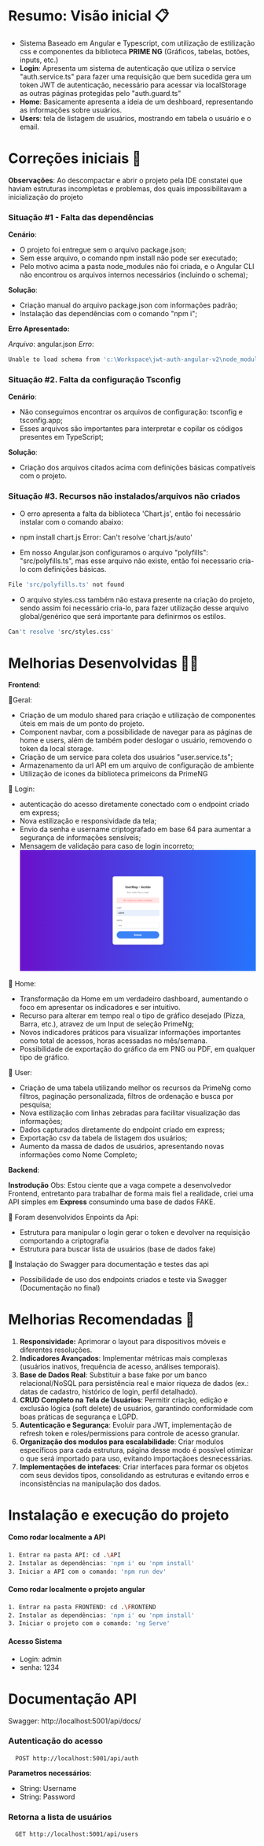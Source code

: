 
# Resumo: Visão inicial 📋

- Sistema Baseado em Angular e Typescript, com utilização de estilização css e componentes da biblioteca **PRIME NG** (Gráficos, tabelas, botões, inputs, etc.)
- **Login**: Apresenta um sistema de autenticação que utiliza o service "auth.service.ts" para fazer uma requisição que bem sucedida gera um token JWT de autenticação, necessário para acessar via localStorage as outras páginas protegidas pelo "auth.guard.ts"
- **Home**: Basicamente apresenta a ideia de um deshboard, representando as informações sobre usuários.
- **Users**: tela de listagem de usuários, mostrando em tabela o usuário e o email.

# Correções iniciais 🔧

**Observações**:
Ao descompactar e abrir o projeto pela IDE constatei que haviam estruturas incompletas e problemas, dos quais impossibilitavam a inicialização do projeto

### Situação #1 - Falta das dependências

**Cenário**:

- O projeto foi entregue sem o arquivo package.json;
- Sem esse arquivo, o comando npm install não pode ser executado;
- Pelo motivo acima a pasta node_modules não foi criada, e o Angular CLI não encontrou os arquivos internos necessários (incluindo o schema);

**Solução**:

- Criação manual do arquivo package.json com informações padrão;
- Instalação das dependências com o comando "npm i";

**Erro Apresentado:**

_Arquivo_: angular.json
_Erro_: 
```bash
Unable to load schema from 'c:\Workspace\jwt-auth-angular-v2\node_modules\@angular\cli\lib\config\schema.json': Schema not found: file:///c:/Workspace/jwt-auth-angular-v2/node_modules/@angular/cli/lib/config/schema.json.
```

### Situação #2. Falta da configuração Tsconfig

**Cenário**:

- Não conseguimos encontrar os arquivos de configuração: tsconfig e tsconfig.app;
- Esses arquivos são importantes para interpretar e copilar os códigos presentes em TypeScript;

**Solução**:

- Criação dos arquivos citados acima com definições básicas compatíveis com o projeto.

### Situação #3. Recursos não instalados/arquivos não criados

- O erro apresenta a falta da biblioteca 'Chart.js', então foi necessário instalar com o comando abaixo:
- npm install chart.js
  Error: Can't resolve 'chart.js/auto'

- Em nosso Angular.json configuramos o arquivo "polyfills": "src/polyfills.ts", mas esse arquivo não existe, então foi necessario cria-lo com definições básicas.
  
```bash
File 'src/polyfills.ts' not found
```
- O arquivo styles.css também não estava presente na criação do projeto, sendo assim foi necessário cria-lo, para fazer utilização desse arquivo global/genérico que será importante para definirmos os estilos.
  
```bash
Can't resolve 'src/styles.css'
```
# Melhorias Desenvolvidas 👨‍💻

**Frontend**:

📌Geral:

- Criação de um modulo shared para criação e utilização de componentes úteis em mais de um ponto do projeto.
- Component navbar, com a possibilidade de navegar para as páginas de home e users, além de também poder deslogar o usuário, removendo o token da local storage.
- Criação de um service para coleta dos usuários "user.service.ts";
- Armazenamento da url API em um arquivo de configuração de ambiente
- Utilização de icones da biblioteca primeicons da PrimeNG

📌 Login:

- autenticação do acesso diretamente conectado com o endpoint criado em express;
- Nova estilização e responsividade da tela;
- Envio da senha e username criptografado em base 64 para aumentar a segurança de informações sensíveis;
- Mensagem de validação para caso de login incorreto;
![Tela de Login do Sistema](evidências/Login.png)

📌 Home:

- Transformação da Home em um verdadeiro dashboard, aumentando o foco em apresentar os indicadores e ser intuitivo.
- Recurso para alterar em tempo real o tipo de gráfico desejado (Pizza, Barra, etc.), atravez de um Input de seleção PrimeNg;
- Novos indicadores práticos para visualizar informações importantes como total de acessos, horas acessadas no mês/semana.
- Possibilidade de exportação do gráfico da em PNG ou PDF, em qualquer tipo de gráfico.

📌 User:

- Criação de uma tabela utilizando melhor os recursos da PrimeNg como filtros, paginação personalizada, filtros de ordenação e busca por pesquisa;
- Nova estilização com linhas zebradas para facilitar visualização das informações;
- Dados capturados diretamente do endpoint criado em express;
- Exportação csv da tabela de listagem dos usuários;
- Aumento da massa de dados de usuários, apresentando novas informações como Nome Completo;

**Backend**:

**Instrodução**
Obs: Estou ciente que a vaga compete a desenvolvedor Frontend, entretanto para trabalhar de forma mais fiel a realidade, criei uma API simples em **Express** consumindo uma base de dados FAKE.

📌 Foram desenvolvidos Enpoints da Api:

- Estrutura para manipular o login gerar o token e devolver na requisição comportando a criptografia
- Estrutura para buscar lista de usuários (base de dados fake)

📌 Instalação do Swagger para documentação e testes das api

- Possibilidade de uso dos endpoints criados e teste via Swagger
  (Documentação no final)

# Melhorias Recomendadas 🚀
1. **Responsividade:** Aprimorar o layout para dispositivos móveis e diferentes resoluções.
2. **Indicadores Avançados**: Implementar métricas mais complexas (usuários inativos, frequência de acesso, análises temporais).
3. **Base de Dados Real**: Substituir a base fake por um banco relacional/NoSQL para persistência real e maior riqueza de dados (ex.: datas de cadastro, histórico de login, perfil detalhado).
4. **CRUD Completo na Tela de Usuários**: Permitir criação, edição e exclusão lógica (soft delete) de usuários, garantindo conformidade com boas práticas de segurança e LGPD.
5. **Autenticação e Segurança**: Evoluir para JWT, implementação de refresh token e roles/permissions para controle de acesso granular.
6. **Organização dos modulos para escalabilidade**: Criar modulos específicos para cada estrutura, página desse modo é possível otimizar o que será importado para uso, evitando importaçãoes desnecessárias.
7. **Implementações de intefaces**: Criar interfaces para formar os objetos com seus devidos tipos, consolidando as estruturas e evitando erros e inconsistências na manipulação dos dados.

# Instalação e execução do projeto 
#### Como rodar localmente a API


```bash
1. Entrar na pasta API: cd .\API
2. Instalar as dependências: 'npm i' ou 'npm install'
3. Iniciar a API com o comando: 'npm run dev'
```
#### Como rodar localmente o projeto angular


```bash
1. Entrar na pasta FRONTEND: cd .\FRONTEND
2. Instalar as dependências: 'npm i' ou 'npm install'
3. Iniciar o projeto com o comando: 'ng Serve'
```
#### Acesso Sistema

- Login: admin
- senha: 1234


# Documentação API
Swagger: http://localhost:5001/api/docs/

### Autenticação do acesso

```http
  POST http://localhost:5001/api/auth
```
**Parametros necessários**: 
- String: Username
- String: Password

### Retorna a lista de usuários

```http
  GET http://localhost:5001/api/users
```

